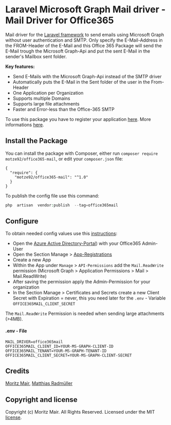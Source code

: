 
#  Laravel Microsoft Graph Mail driver - Mail Driver for Office365 


Mail driver for the [Laravel framework](https://laravel.com/) to send emails using Microsoft Graph without user authentication and SMTP. Only specify the E-Mail-Address in the FROM-Header of the E-Mail and this Office 365 Package will send the E-Mail trough the Microsoft Graph-Api and put the sent E-Mail in the sender's Mailbox sent folder.

**Key features:**

 - Send E-Mails with the Microsoft Graph-Api instead of the SMTP driver
 - Automatically puts the E-Mail in the Sent folder of the user in the From-Header
 - One Application per Organization
 - Supports multiple Domains
 - Supports large file attachments
 - Faster and Error-less than the Office-365 SMTP

To use this package you have to register your application [here](https://go.microsoft.com/fwlink/?linkid=2083908). More informations [here](https://docs.microsoft.com/en-us/graph/auth-register-app-v2).

  

##  Install the Package

You can install the package with Composer, either run `composer require motze92/office365-mail`, or edit your `composer.json` file:

```
{
  "require": {
    "motze92/office365-mail": "^1.0"
  }
}
```

  

To publish the config file use this command:

  

```php
php  artisan  vendor:publish  --tag=office365mail
```

  

##  Configure

  

To obtain needed config values use this [instructions](https://docs.microsoft.com/en-us/graph/auth-v2-service):

  - Open the [Azure Active Directory-Portal](https://portal.azure.com/#blade/Microsoft_AAD_IAM/ActiveDirectoryMenuBlade/Overview)) with your Office365 Admin-User
  - Open the Section Manage > [App-Registrations](https://portal.azure.com/#blade/Microsoft_AAD_IAM/ActiveDirectoryMenuBlade/RegisteredApps)
  - Create a new App
  - Within the App under `Manage` >  `API-Permissions` add the `Mail.ReadWrite` permission (Microsoft Graph > Application Permissions > Mail > Mail.ReadWrite)
  - After saving the permission apply the Admin-Permission for your organization
  - In the Section Manage > Certificates and Secrets create a new Client Secret with Expiration = never, this you need later for the `.env` - Variable  `OFFICE365MAIL_CLIENT_SECRET`

The `Mail.ReadWrite` Permission is needed when sending large attachments (>4MB).
  
#### .env - File

```
MAIL_DRIVER=office365mail
OFFICE365MAIL_CLIENT_ID=YOUR-MS-GRAPH-CLIENT-ID
OFFICE365MAIL_TENANT=YOUR-MS-GRAPH-TENANT-ID
OFFICE365MAIL_CLIENT_SECRET=YOUR-MS-GRAPH-CLIENT-SECRET
```

## Credits
  
[Moritz Mair](https://clea.solutions/), [Matthias Radmüller](https://www.radmueller.net)

##  Copyright and license


Copyright (c) Moritz Mair. All Rights Reserved. Licensed under the MIT [license](LICENSE).
